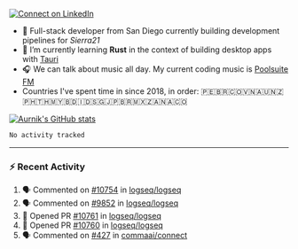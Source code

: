 [![Connect on LinkedIn](https://img.shields.io/badge/--linkedin?label=LinkedIn&logo=LinkedIn&style=social)](https://www.linkedin.com/in/aurnik)

- 🔭 Full-stack developer from San Diego currently building development pipelines for _Sierra21_
- 🌱 I’m currently learning **Rust** in the context of building desktop apps with [Tauri](https://github.com/tauri-apps/tauri)
- 🎧 We can talk about music all day. My current coding music is [Poolsuite FM](http://poolsuite.net)
- Countries I've spent time in since 2018, in order: 🇵🇪🇧🇷🇨🇴🇻🇳🇦🇺🇳🇿🇵🇭🇹🇭🇲🇾🇧🇩🇮🇩🇸🇬🇯🇵🇧🇷🇲🇽🇿🇦🇳🇦🇨🇴

[![Aurnik's GitHub stats](https://github-readme-stats.vercel.app/api?username=aurnik&hide=stars&show_icons=true&theme=transparent&hide_rank=true&hide_title=true&include_all_commits=true)](https://github.com/anuraghazra/github-readme-stats)

<!--START_SECTION:waka-->

```txt
No activity tracked
```

<!--END_SECTION:waka-->

---

### :zap: Recent Activity

<!--START_SECTION:activity-->

1. 🗣 Commented on [#10754](https://github.com/logseq/logseq/issues/10754#issuecomment-1879515536) in [logseq/logseq](https://github.com/logseq/logseq)
2. 🗣 Commented on [#9852](https://github.com/logseq/logseq/issues/9852#issuecomment-1869758086) in [logseq/logseq](https://github.com/logseq/logseq)
3. 💪 Opened PR [#10761](https://github.com/logseq/logseq/pull/10761) in [logseq/logseq](https://github.com/logseq/logseq)
4. 💪 Opened PR [#10760](https://github.com/logseq/logseq/pull/10760) in [logseq/logseq](https://github.com/logseq/logseq)
5. 🗣 Commented on [#427](https://github.com/commaai/connect/issues/427#issuecomment-1868197972) in [commaai/connect](https://github.com/commaai/connect)
<!--END_SECTION:activity-->
